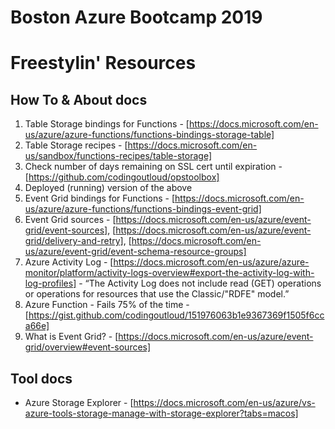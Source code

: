 # Boston Azure Bootcamp 2019 
# Freestylin' Resources

## How To & About docs

1. Table Storage bindings for Functions - [https://docs.microsoft.com/en-us/azure/azure-functions/functions-bindings-storage-table]
2. Table Storage recipes - [https://docs.microsoft.com/en-us/sandbox/functions-recipes/table-storage]
3. Check number of days remaining on SSL cert until expiration - [https://github.com/codingoutloud/opstoolbox]
4. Deployed (running) version of the above
5. Event Grid bindings for Functions - [https://docs.microsoft.com/en-us/azure/azure-functions/functions-bindings-event-grid]
6. Event Grid sources - [https://docs.microsoft.com/en-us/azure/event-grid/event-sources], [https://docs.microsoft.com/en-us/azure/event-grid/delivery-and-retry], [https://docs.microsoft.com/en-us/azure/event-grid/event-schema-resource-groups]
7. Azure Activity Log - [https://docs.microsoft.com/en-us/azure/azure-monitor/platform/activity-logs-overview#export-the-activity-log-with-log-profiles] - “The Activity Log does not include read (GET) operations or operations for resources that use the Classic/"RDFE" model.”
7. Azure Function - Fails 75% of the time - [https://gist.github.com/codingoutloud/151976063b1e9367369f1505f6cca66e]
7. What is Event Grid? - [https://docs.microsoft.com/en-us/azure/event-grid/overview#event-sources]

## Tool docs

* Azure Storage Explorer - [https://docs.microsoft.com/en-us/azure/vs-azure-tools-storage-manage-with-storage-explorer?tabs=macos]
